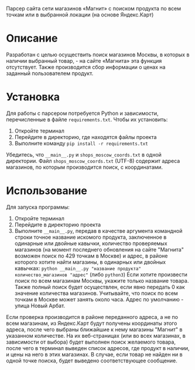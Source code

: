 Парсер сайта сети магазинов «Магнит» с поиском продукта по всем точкам или в выбранной локации (на основе Яндекс.Карт)

# Описание 

Разработан с целью осуществить поиск магазинов Москвы, в которых в наличии выбранный товар, - на сайте «Магнита» эта функция отсутствует. 
Также производится сбор информации о ценах на заданный пользователем продукт.

# Установка

Для работы с парсером потребуется Python и зависимости, перечисленные в файле `requirements.txt`. 
Чтобы их установить:
1. Откройте терминал
2. Перейдите в директорию, где находятся файлы проекта
3. Выполните команду `pip install -r requirements.txt`
  
Убедитесь, что `__main__.py` и `shops_moscow_coords.txt` в одной директории. Файл `shops_moscow_coords.txt` (UTF-8) содержит адреса магазинов, по которым производится поиск, с координатами.

# Использование

Для запуска программы:
1. Откройте терминал
2. Перейдите в директорию проекта
3. Выполните `__main__.py`, передав в качестве аргумента командной строки точное название искомого продукта, заключенное в одинарные или двойные кавычки, количество проверяемых магазинов (на момент последнего обновления на сайте "Магнита" возможен поиск по 429 точкам в Москве) и адрес, в районе которого хотите найти магазины, в одинарных или двойных кавычках: `python __main__.py "название продукта" количество_магазинов "адрес"` (либо `python3`)
Если хотите произвести поиск по всем магазинам Москвы, укажите только название товара. Также полный поиск будет осуществлен, если явно передать 0 как значение количества магазинов. Учитывайте, что поиск по всем точкам в Москве может занять около часа.
Адрес по умолчанию - улица Новый Арбат.

Если проверка производится в районе переданного адреса, а не по всем магазинам, из Яндекс.Карт будут получены координаты этого адреса, после чего выбраны ближайшие к нему магазины "Магнит" в указанном количестве.
На их веб-страницах (или во всех магазинах, в зависимости от выбора) будет выполнен поиск желаемого товара, после чего в терминал выведен список адресов, где продукт в наличии, и цены на него в этих магазинах. В случае, если товар не найден ни в одной точке поиска, будет выведено соответствующее сообщение.
